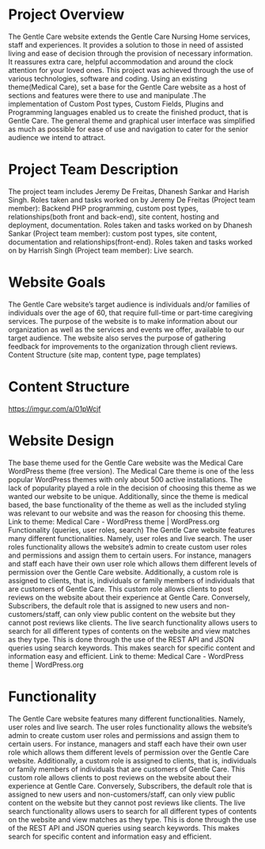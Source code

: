 # Project Overview 
The Gentle Care website extends the Gentle Care Nursing Home services, staff and experiences. It provides a solution to those in need of assisted living and ease of decision through the provision of necessary information. It reassures extra care, helpful accommodation and around the clock attention for your loved ones. 
This project was achieved through the use of various technologies, software and coding. Using an existing theme(Medical Care), set a base for the Gentle Care website as a host of sections and features were there to use and manipulate .The implementation of Custom Post types, Custom Fields, Plugins and Programming languages enabled us to create the finished product, that is Gentle Care. The general theme and graphical user interface was simplified as much as possible for ease of use and navigation to cater for the senior audience we intend to attract.
 
# Project Team Description 
The project team includes Jeremy De Freitas, Dhanesh Sankar and Harish Singh.
Roles taken and tasks worked on by Jeremy De Freitas (Project team member): Backend PHP programming, custom post types, relationships(both front and back-end), site content, hosting and deployment, documentation.
Roles taken and tasks worked on by Dhanesh Sankar (Project team member): custom post types, site content, documentation and relationships(front-end).
Roles taken and tasks worked on by Harrish Singh (Project team member): Live search.
 
# Website Goals 
The Gentle Care website’s target audience is individuals and/or families of individuals over the age of 60, that require full-time or part-time caregiving services. The purpose of the website is to make information about our organization as well as the services and events we offer, available to our target audience. The website also serves the purpose of gathering feedback for improvements to the organization through client reviews.
Content Structure (site map, content type, page templates)

# Content Structure
https://imgur.com/a/01pWcjf

# Website Design 
The base theme used for the Gentle Care website was the Medical Care WordPress theme (free version). The Medical Care theme is one of the less popular WordPress themes with only about 500 active installations. The lack of popularity played a role in the decision of choosing this theme as we wanted our website to be unique. Additionally, since the theme is medical based, the base functionality of the theme as well as the included styling was relevant to our website and was the reason for choosing this theme.
Link to theme: Medical Care - WordPress theme | WordPress.org
Functionality (queries, user roles, search)
The Gentle Care website features many different functionalities. Namely, user roles and live search.
The user roles functionality allows the website’s admin to create custom user roles and permissions and assign them to certain users. For instance, managers and staff each have their own user role which allows them different levels of permission over the Gentle Care website. Additionally, a custom role is assigned to clients, that is, individuals or family members of individuals that are customers of Gentle Care. This custom role allows clients to post reviews on the website about their experience at Gentle Care. Conversely, Subscribers, the default role that is assigned to new users and non-customers/staff, can only view public content on the website but they cannot post reviews like clients.
The live search functionality allows users to search for all different types of contents on the website and view matches as they type. This is done through the use of the REST API and JSON queries using search keywords. This makes search for specific content and information easy and efficient. 
Link to theme: Medical Care - WordPress theme | WordPress.org

# Functionality 
The Gentle Care website features many different functionalities. Namely, user roles and live search.
The user roles functionality allows the website’s admin to create custom user roles and permissions and assign them to certain users. For instance, managers and staff each have their own user role which allows them different levels of permission over the Gentle Care website. Additionally, a custom role is assigned to clients, that is, individuals or family members of individuals that are customers of Gentle Care. This custom role allows clients to post reviews on the website about their experience at Gentle Care. Conversely, Subscribers, the default role that is assigned to new users and non-customers/staff, can only view public content on the website but they cannot post reviews like clients.
The live search functionality allows users to search for all different types of contents on the website and view matches as they type. This is done through the use of the REST API and JSON queries using search keywords. This makes search for specific content and information easy and efficient. 







